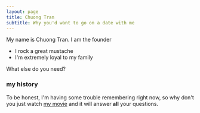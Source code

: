 ```yaml
---
layout: page
title: Chuong Tran
subtitle: Why you'd want to go on a date with me
---
```


My name is Chuong Tran. I am the founder

- I rock a great mustache
- I'm extremely loyal to my family

What else do you need?

### my history

To be honest, I'm having some trouble remembering right now, so why don't you just watch [my movie](http://en.wikipedia.org/wiki/The_Princess_Bride_%28film%29) and it will answer **all** your questions.

